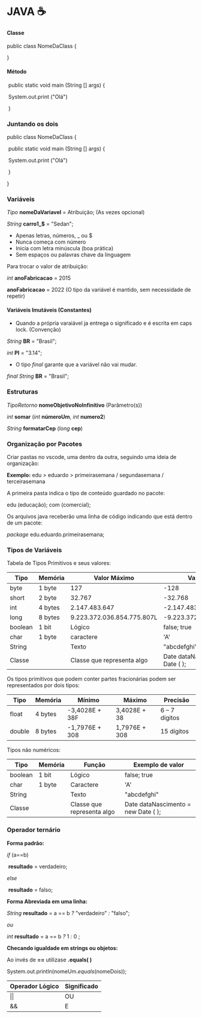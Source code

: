 # JAVA :coffee:

#### Classe

public class NomeDaClass {

}



#### Método

​		public static void main (String [] args) {

​		System.out.print ("Olá")

​	}

### Juntando os dois

public class NomeDaClass {

​		public static void main (String [] args) {

​		System.out.print ("Olá")

​	}

}



### Variáveis

*Tipo* **nomeDaVariavel** = Atribuição; (As vezes opcional)

*String* **carro1_$** = "Sedan";

- Apenas letras, números, _ ou $
- Nunca começa com número
- Inicia com letra minúscula (boa prática)
- Sem espaços ou palavras chave da linguagem

Para trocar o valor de atribuição:

*int* **anoFabricacao** = 2015

**anoFabricacao** = 2022 (O tipo da variável é mantido, sem necessidade de repetir)

#### Variáveis Imutáveis (Constantes)

- Quando a própria varaiável ja entrega o significado e é escrita em caps lock. (Convenção)

*String* **BR** = "Brasil";

*int* **PI** = "3.14";

- O tipo *final* garante que a variável não vai mudar.

*final* *String* **BR** = "Brasil";



### Estruturas

*TipoRetorno* **nomeObjetivoNoInfinitivo** (Parâmetro(s))

*int* **somar** (*int* **númeroUm**, *int* **numero2**)

*String* **formatarCep** (*long* **cep**)





 ### Organização por Pacotes

Criar pastas no vscode, uma dentro da outra, seguindo uma ideia de organização:

**Exemplo:** edu > eduardo > primeirasemana / segundasemana / terceirasemana

A primeira pasta indica o tipo de conteúdo guardado no pacote:

edu (educação); com (comercial); 



Os arquivos java receberão uma linha de código indicando que está dentro de um pacote:

*package* edu.eduardo.primeirasemana;





### Tipos de Variáveis



Tabela de Tipos Primitivos e seus valores:

| Tipo    | Memória | Valor Máximo               | Valor Mínimo                        |
| ------- | ------- | -------------------------- | ----------------------------------- |
| byte    | 1 byte  | 127                        | -128                                |
| short   | 2 byte  | 32.767                     | -32.768                             |
| int     | 4 bytes | 2.147.483.647              | -2.147.483.648                      |
| long    | 8 bytes | 9.223.372.036.854.775.807L | -9.223.372.036.854.775.808          |
| boolean | 1 bit   | Lógico                     | false; true                         |
| char    | 1 byte  | caractere                  | 'A'                                 |
| String  |         | Texto                      | "abcdefghi"                         |
| Classe  |         | Classe que representa algo | Date dataNascimento = new Date ( ); |

Os tipos primitivos que podem conter partes fracionárias podem ser representados por dois tipos:

| Tipo   | Memória | Mínimo         | Máximo        | Precisão      |
| ------ | ------- | -------------- | ------------- | ------------- |
| float  | 4 bytes | -3,4028E + 38F | 3,4028E + 38  | 6 – 7 dígitos |
| double | 8 bytes | -1,7976E + 308 | 1,7976E + 308 | 15 dígitos    |



Tipos não numéricos:

| Tipo    | Memória | Função                     | Exemplo de valor                    |
| ------- | ------- | -------------------------- | ----------------------------------- |
| boolean | 1 bit   | Lógico                     | false; true                         |
| char    | 1 byte  | Caractere                  | 'A'                                 |
| String  |         | Texto                      | "abcdefghi"                         |
| Classe  |         | Classe que representa algo | Date dataNascimento = new Date ( ); |



### Operador ternário

**Forma padrão:**

*if*  (a==b)

​		**resultado** = verdadeiro;

*else*

​		**resultado** = falso;



**Forma Abreviada em uma linha:**

*String* **resultado** = a == b *?* "verdadeiro" *:* "falso";

*ou*

*int* **resultado** = a == b *?* 1 *:* 0 ; 



**Checando igualdade em strings ou objetos:**

Ao invés de **==** utilizase **.equals( )**

System.out.println(nomeUm.*equals*(nomeDois));



| Operador Lógico | Significado |
| :-------------- | ----------- |
| \|\|            | OU          |
| &&              | E           |

